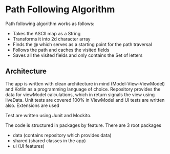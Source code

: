 
# Path Following Algorithm #

Path following algorithm works as follows:

 - Takes the ASCII map as a String
 - Transforms it into 2d character array
 - Finds the @ which serves as a starting point for the path traversal
 - Follows the path and caches the visited fields
 - Saves all the visited fields and only contains the Set of letters


## Architecture ##

The app is written with clean architecture in mind (Model-View-ViewModel) and Kotlin as a programming language of choice. Repository provides the data for viewModel calculations, which in return signals the view using liveData. Unit tests are covered 100% in ViewModel and UI tests are written also.
Extensions are used 

Test are written using Junit and Mockito. 

The code is structured in packages by feature. There are 3 root packages
* data (contains repository which provides data)
* shared (shared classes in the app)
* ui (UI features)